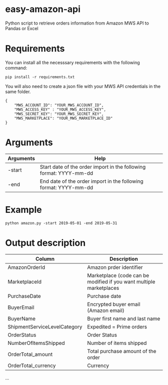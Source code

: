 # easy-amazon-api
Python script to retrieve orders information from Amazon MWS API to Pandas or Excel

# Requirements

You can install all the necesssary requirements with the following command:

```
pip install -r requirements.txt
```

You will also need to create a json file with your MWS API credentials in the same folder.

```
{
	"MWS_ACCOUNT_ID": "YOUR_MWS_ACCOUNT_ID",
	"MWS_ACCESS_KEY" : "YOUR_MWS_ACCESS_KEY",
	"MWS_SECRET_KEY": "YOUR_MWS_SECRET_KEY",
	"MWS_MARKETPLACE": "YOUR_MWS_MARKETPLACE_ID"
}
```

# Arguments

Arguments       | Help
-------------   | -------------
-start          | Start date of the order import in the following format: YYYY-mm-dd
-end            | End date of the order import in the following format: YYYY-mm-dd

# Example

```
python amazon.py -start 2019-05-01 -end 2019-05-31
```

# Output description

Column                        | Description
-------------                 | -------------
AmazonOrderId                 | Amazon prder identifier
MarketplaceId                 | Marketplace (code can be modified if you want multiple marketplaces
PurchaseDate                  | Purchase date
BuyerEmail                    | Encrypted buyer email (Amazon email)
BuyerName                     | Buyer first name and last name
ShipmentServiceLevelCategory  | Expedited = Prime orders
OrderStatus                   | Order Status
NumberOfItemsShipped          | Number of items shipped
OrderTotal_amount             | Total purchase amount of the order
OrderTotal_currency           | Currency

...
